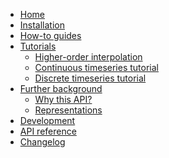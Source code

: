 <!---
Navigation specification

See https://oprypin.github.io/mkdocs-literate-nav/
-->
- [Home](index.md)
- [Installation](installation.md)
- [How-to guides](how-to-guides/index.md)
- [Tutorials](tutorials/index.md)
    - [Higher-order interpolation](tutorials/higher_order_interpolation.py)
    - [Continuous timeseries tutorial](tutorials/continuous_timeseries_tutorial.py)
    - [Discrete timeseries tutorial](tutorials/discrete_timeseries_tutorial.py)
- [Further background](further-background/index.md)
    - [Why this API?](further-background/why-this-api.py)
    - [Representations](further-background/representations.py)
- [Development](development.md)
- [API reference](api/continuous_timeseries/)
- [Changelog](changelog.md)
